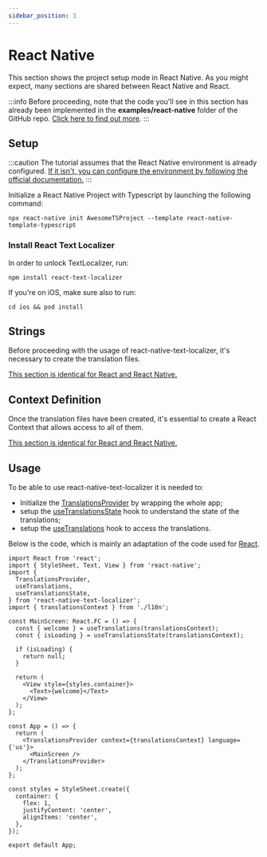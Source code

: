 ```yaml
---
sidebar_position: 3
---
```


# React Native

This section shows the project setup mode in React Native. As you might expect, many sections are shared between React Native and React.

:::info
Before proceeding, note that the code you'll see in this section has already been implemented in the **examples/react-native** folder of the GitHub repo. [Click here to find out more](https://github.com/enzomanuelmangano/text-localizer/tree/main/examples/react-native).
:::

## Setup

:::caution
The tutorial assumes that the React Native environment is already configured. [If it isn't, you can configure the environment by following the official documentation.](https://reactnative.dev/docs/environment-setup)
:::

Initialize a React Native Project with Typescript by launching the following command:

```shell
npx react-native init AwesomeTSProject --template react-native-template-typescript
```

### Install React Text Localizer

In order to unlock TextLocalizer, run:

```shell
npm install react-text-localizer
```

If you're on iOS, make sure also to run:

```shell
cd ios && pod install
```

## Strings

Before proceeding with the usage of react-native-text-localizer, it's necessary to create the translation files.

[This section is identical for React and React Native.](/docs/basic-tutorial/react/strings)

## Context Definition

Once the translation files have been created, it's essential to create a React Context that allows access to all of them.

[This section is identical for React and React Native.](/docs/basic-tutorial/react/context-definition)

## Usage

To be able to use react-native-text-localizer it is needed to:

- Initialize the [TranslationsProvider](/docs/api-reference/react/translations-provider) by wrapping the whole app;
- setup the [useTranslationsState](/docs/api-reference/react/hooks/use-translations-state) hook to understand the state of the translations;
- setup the [useTranslations](/docs/api-reference/react/hooks/use-translations) hook to access the translations.

Below is the code, which is mainly an adaptation of the code used for [React](/docs/basic-tutorial/react#hooks).

```tsx title="src/App.tsx"
import React from 'react';
import { StyleSheet, Text, View } from 'react-native';
import {
  TranslationsProvider,
  useTranslations,
  useTranslationsState,
} from 'react-native-text-localizer';
import { translationsContext } from './l10n';

const MainScreen: React.FC = () => {
  const { welcome } = useTranslations(translationsContext);
  const { isLoading } = useTranslationsState(translationsContext);

  if (isLoading) {
    return null;
  }

  return (
    <View style={styles.container}>
      <Text>{welcome}</Text>
    </View>
  );
};

const App = () => {
  return (
    <TranslationsProvider context={translationsContext} language={'us'}>
      <MainScreen />
    </TranslationsProvider>
  );
};

const styles = StyleSheet.create({
  container: {
    flex: 1,
    justifyContent: 'center',
    alignItems: 'center',
  },
});

export default App;
```
